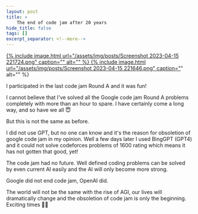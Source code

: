 ```yaml
---
layout: post
title: >
    The end of code jam after 20 years
hide_title: false
tags: []
excerpt_separator: <!--more-->
---
```

[
{% include image.html url="/assets/img/posts/Screenshot 2023-04-15 221724.png" caption="](https://blogger.googleusercontent.com/img/b/R29vZ2xl/AVvXsEgyOLd5uHZg21foitM3gMOE2toM_n8Q1wDxQV8JCtaa_7YD4YzPNtzqatpk9TeVpt3J3_7BKb1mnyRUnHwRTXCbUPd4lvKBkPVJbZ6FemoYfQJ-rT7JzF8VFrIcC_BGK1F-m3ey0UV5izCz9EZHbBoc_pQBXqY9TzhzkysHNTgbHZPerLV_iGQFnCL7HA/s1920/Screenshot%202023-04-15%20221724.png)[" alt="" %}
{% include image.html url="/assets/img/posts/Screenshot 2023-04-15 221646.png" caption="](https://blogger.googleusercontent.com/img/b/R29vZ2xl/AVvXsEgjta0CNb2LHZ_i5_uLoeH-LufgEca3QFk6TYdek_0kTtaqXBHjNDxnOJDsMkM7g6e4EivCHbCVtdDC_4AGSgxpi2ztVhB2tPAHP3t-Iw5Ya3tx0Bj2bepPlj-EsKFdgwWy27Vu0O0jInOMSQwPNz3zzMIgEYE5kAzksEJJvHkp9MqmQSmhQCK3zQOAxg/s1920/Screenshot%202023-04-15%20221646.png)" alt="" %}


I participated in the last code jam Round A and it was fun\!

I cannot believe that I've solved all the Google code jam Round A problems completely with more than an hour to spare. I have certainly come a long way, and so have we all 😇

But this is not the same as before.

I did not use GPT, but no one can know and it's the reason for obsoletion of google code jam in my opinion.
Well a few days later I used BingGPT \(GPT4\) and it could not solve codeforces problems of 1600 rating which means it has not gotten that good, yet\!

The code jam had no future. Well defined coding problems can be solved by even current AI easily and the AI will only become more strong.

Google did not end code jam, OpenAI did.

The world will not be the same with the rise of AGI, our lives will dramatically change and the obsoletion of code jam is only the beginning. Exciting times 😶‍🌫️
